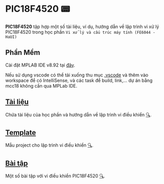 # PIC18F4520 📟

**PIC18F4520** tập hợp một số tài liệu, ví dụ, hướng dẫn về lập trình vi xử lý PIC18F4520 trong học phần `Vi xử lý và cấu trúc máy tính (FE6044 - HaUI)`

## Phần Mềm

Cài đặt MPLAB IDE v8.92 tại [đây](https://ww1.microchip.com/downloads/en/DeviceDoc/MPLAB_IDE_8_92.zip).

Nếu sử dụng vscode có thể tải xuống thu mục [.vscode](.vscode) và thêm vào workspace để có IntelliSense, và các task để build, link,... dự án bằng mcc18 không cần qua MPLab IDE.

## [Tài liệu](Docs)

Chứa tài liệu của học phần và hướng dẫn về lập trình vi điều khiển [🔍](Docs).

## [Template](0_Template)

Mẫu project cho lập trình vi điều khiển [🔍](Template).

## [Bài tập](BaiTap.md)

Một số bài tập với vi điều khiển PIC18F4520 [🔍](BaiTap.md).
